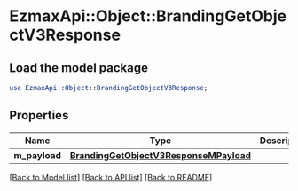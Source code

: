 # EzmaxApi::Object::BrandingGetObjectV3Response

## Load the model package
```perl
use EzmaxApi::Object::BrandingGetObjectV3Response;
```

## Properties
Name | Type | Description | Notes
------------ | ------------- | ------------- | -------------
**m_payload** | [**BrandingGetObjectV3ResponseMPayload**](BrandingGetObjectV3ResponseMPayload.md) |  | 

[[Back to Model list]](../README.md#documentation-for-models) [[Back to API list]](../README.md#documentation-for-api-endpoints) [[Back to README]](../README.md)



